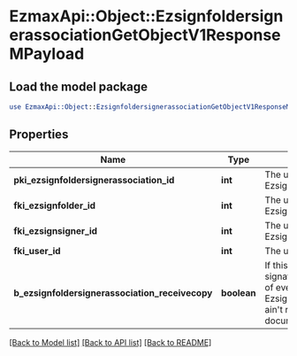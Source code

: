 # EzmaxApi::Object::EzsignfoldersignerassociationGetObjectV1ResponseMPayload

## Load the model package
```perl
use EzmaxApi::Object::EzsignfoldersignerassociationGetObjectV1ResponseMPayload;
```

## Properties
Name | Type | Description | Notes
------------ | ------------- | ------------- | -------------
**pki_ezsignfoldersignerassociation_id** | **int** | The unique ID of the Ezsignfoldersignerassociation | 
**fki_ezsignfolder_id** | **int** | The unique ID of the Ezsignfolder | 
**fki_ezsignsigner_id** | **int** | The unique ID of the Ezsignsigner | 
**fki_user_id** | **int** | The unique ID of the User | 
**b_ezsignfoldersignerassociation_receivecopy** | **boolean** | If this flag is true. The signatory will receive a copy of every signed Ezsigndocument even if it ain&#39;t required to sign the document. | 

[[Back to Model list]](../README.md#documentation-for-models) [[Back to API list]](../README.md#documentation-for-api-endpoints) [[Back to README]](../README.md)


